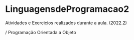 # LinguagensdeProgramacao2
Atividades e Exercicios realizados durante a aula. (2022.2)

/ Programação Orientada a Objeto
